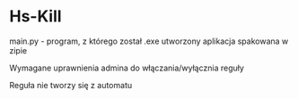 # Hs-Kill
main.py - program, z którego został .exe utworzony
aplikacja spakowana w zipie

Wymagane uprawnienia admina do włączania/wyłącznia reguły

Reguła nie tworzy się z automatu
